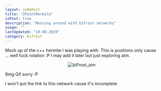 ```yaml
---
layout: codePost
title: "2PointHermite"
isPost: true
description: "Messing around with biFrost networks"
usage: ""
lastUpdated: "10-08-2019"
category: bifrost
---
```

Mock up of the c++ hermite I was playing with. This is positions only cause ... well fuck rotation :P
I may add it later but just exploring atm.

<center><img src="http://anim83d.com/images/examples/biFrost_2pointHermiteCrvPos.gif" alt="biFrost_aim"></center>


9mg Gif sorry :P 

I won't put the link to this network cause it's incomplete. 
